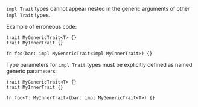`impl Trait` types cannot appear nested in the
generic arguments of other `impl Trait` types.

Example of erroneous code:

```compile_fail,E0666
trait MyGenericTrait<T> {}
trait MyInnerTrait {}

fn foo(bar: impl MyGenericTrait<impl MyInnerTrait>) {}
```

Type parameters for `impl Trait` types must be
explicitly defined as named generic parameters:

```
trait MyGenericTrait<T> {}
trait MyInnerTrait {}

fn foo<T: MyInnerTrait>(bar: impl MyGenericTrait<T>) {}
```
